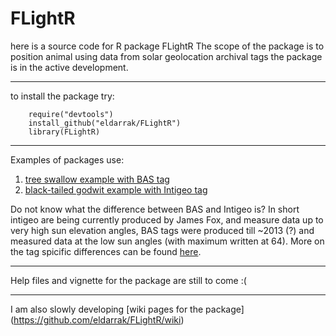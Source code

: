 FLightR
=======

here is a source code for R package FLightR
The scope of the package is to position animal using data from solar geolocation archival tags
the package is in the active development.

---------------	
to install the package try:
```{r}
    require("devtools")
    install_github("eldarrak/FLightR")
	library(FLightR)
```
---------------
Examples of packages use:
1.  [tree swallow example with BAS tag](https://github.com/eldarrak/FLightR/blob/master/examples/tree_swallow_BAS_tag_example/tree_swallow_analysis.Rmd)
2.  [black-tailed godwit example with Intigeo tag](https://github.com/eldarrak/FLightR/blob/master/examples/black-tailed%20godwit_Intigeo_tag_example/godwit_intigeo_analysis.Rmd)

Do not know what the difference between BAS and Intigeo is? In short intigeo are being currently produced by James Fox, and measure data up to very high sun elevation angles, BAS tags were produced till ~2013 (?) and measured data at the low sun angles (with maximum written at 64). More on the tag spicific differences can be found [here](https://github.com/eldarrak/FLightR/wiki/log.light-and-log.irrad-boundaries).

-------------

Help files and vignette for the package are still to come :(

-------------

 I am also slowly developing [wiki pages for the package] (https://github.com/eldarrak/FLightR/wiki)

